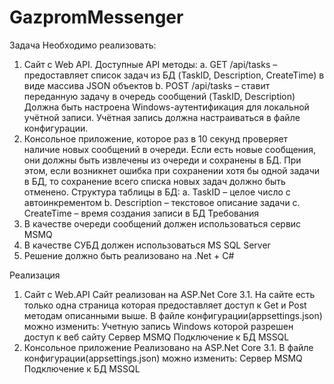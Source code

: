 # GazpromMessenger
Задача
Необходимо реализовать:
1. Сайт с Web API. Доступные API методы:
a. GET /api/tasks – предоставляет список задач из БД (TaskID, Description, CreateTime)
в виде массива JSON объектов
b. POST /api/tasks – ставит переданную задачу в очередь сообщений (TaskID,
Description)
Должна быть настроена Windows-аутентификация для локальной учётной записи. Учётная
запись должна настраиваться в файле конфигурации.
2. Консольное приложение, которое раз в 10 секунд проверяет наличие новых сообщений в
очереди. Если есть новые сообщения, они должны быть извлечены из очереди и
сохранены в БД. При этом, если возникнет ошибка при сохранении хотя бы одной задачи в
БД, то сохранение всего списка новых задач должно быть отменено. Структура таблицы в
БД:
a. TaskID – целое число с автоинкрементом
b. Description – текстовое описание задачи
c. CreateTime – время создания записи в БД
Требования
1. В качестве очереди сообщений должен использоваться сервис MSMQ
2. В качестве СУБД должен использоваться MS SQL Server
3. Решение должно быть реализовано на .Net + C#

 Реализация
 1. Сайт с Web.API
 Сайт реализован на ASP.Net Core 3.1. На сайте есть только одна страница которая предоставляет доступ к Get и Post методам описанными выше.
 В файле конфигурации(appsettings.json) можно изменить:
      Учетную запись Windows которой разрешен доступ к веб сайту
      Сервер MSMQ
      Подключение к БД MSSQL
 2. Консольное приложение
 Реализовано на ASP.Net Core 3.1. 
 В файле конфигурации(appsettings.json) можно изменить:
      Сервер MSMQ
      Подключение к БД MSSQL
